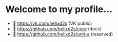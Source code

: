 # Welcome to my profile...

- 🥀 https://vk.com/helixd2s (VK public)
- 🥀 https://github.com/helixd2s/core (docs)
- 🥀 https://github.com/helixd2s/unit-a (reserved)

